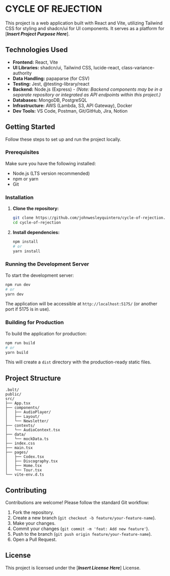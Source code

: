 # CYCLE OF REJECTION

This project is a web application built with React and Vite, utilizing Tailwind CSS for styling and shadcn/ui for UI components. It serves as a platform for [**_Insert Project Purpose Here_**].

## Technologies Used

- **Frontend:** React, Vite
- **UI Libraries:** shadcn/ui, Tailwind CSS, lucide-react, class-variance-authority
- **Data Handling:** papaparse (for CSV)
- **Testing:** Jest, @testing-library/react
- **Backend:** Node.js (Express) - _(Note: Backend components may be in a separate repository or integrated as API endpoints within this project.)_
- **Databases:** MongoDB, PostgreSQL
- **Infrastructure:** AWS (Lambda, S3, API Gateway), Docker
- **Dev Tools:** VS Code, Postman, Git/GitHub, Jira, Notion

## Getting Started

Follow these steps to set up and run the project locally.

### Prerequisites

Make sure you have the following installed:

- Node.js (LTS version recommended)
- npm or yarn
- Git

### Installation

1.  **Clone the repository:**

    ```bash
    git clone https://github.com/johnwesleyquintero/cycle-of-rejection.git
    cd cycle-of-rejection
    ```

2.  **Install dependencies:**
    ```bash
    npm install
    # or
    yarn install
    ```

### Running the Development Server

To start the development server:

```bash
npm run dev
# or
yarn dev
```

The application will be accessible at `http://localhost:5175/` (or another port if 5175 is in use).

### Building for Production

To build the application for production:

```bash
npm run build
# or
yarn build
```

This will create a `dist` directory with the production-ready static files.

## Project Structure

```
.bolt/
public/
src/
├── App.tsx
├── components/
│   ├── AudioPlayer/
│   ├── Layout/
│   └── Newsletter/
├── contexts/
│   └── AudioContext.tsx
├── data/
│   └── mockData.ts
├── index.css
├── main.tsx
├── pages/
│   ├── Codex.tsx
│   ├── Discography.tsx
│   ├── Home.tsx
│   └── Tour.tsx
└── vite-env.d.ts
```

## Contributing

Contributions are welcome! Please follow the standard Git workflow:

1.  Fork the repository.
2.  Create a new branch (`git checkout -b feature/your-feature-name`).
3.  Make your changes.
4.  Commit your changes (`git commit -m 'feat: Add new feature'`).
5.  Push to the branch (`git push origin feature/your-feature-name`).
6.  Open a Pull Request.

## License

This project is licensed under the [**_Insert License Here_**] License.
